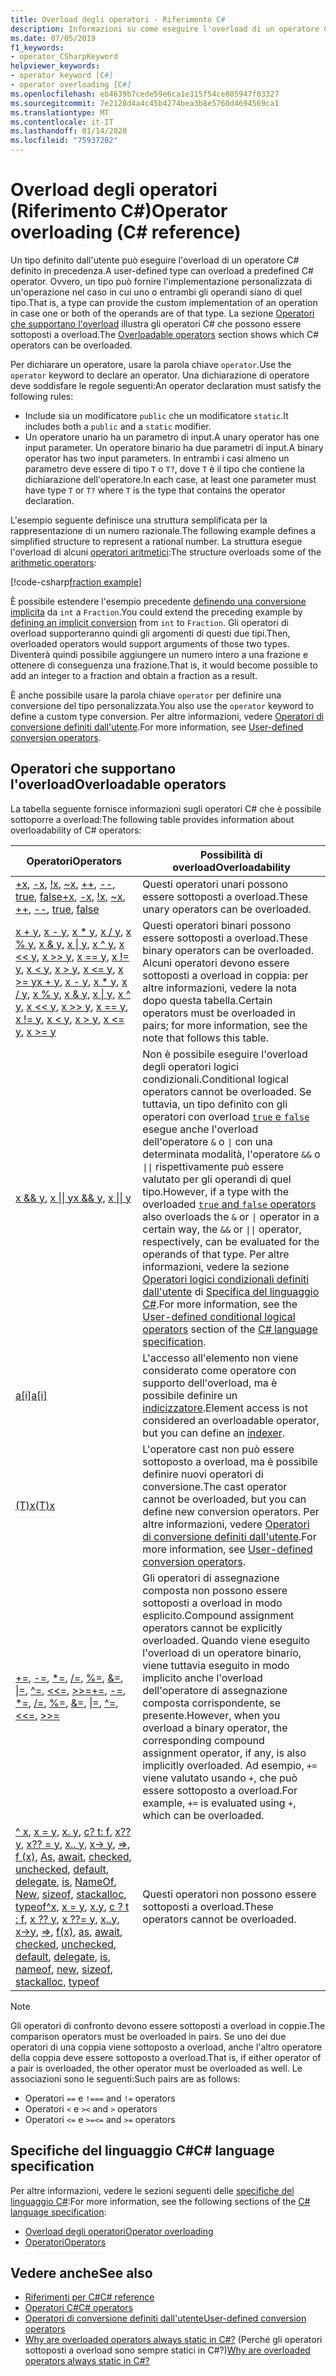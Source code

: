 ```yaml
---
title: Overload degli operatori - Riferimento C#
description: Informazioni su come eseguire l'overload di un operatore C# e sugli operatori C# che supportano l'overload.
ms.date: 07/05/2019
f1_keywords:
- operator_CSharpKeyword
helpviewer_keywords:
- operator keyword [C#]
- operator overloading [C#]
ms.openlocfilehash: eb4639b7cede59e6ca1e315f54ce805947f03327
ms.sourcegitcommit: 7e2128d4a4c45b4274bea3b8e5760d4694569ca1
ms.translationtype: MT
ms.contentlocale: it-IT
ms.lasthandoff: 01/14/2020
ms.locfileid: "75937202"
---
```

# <a name="operator-overloading-c-reference"></a><span data-ttu-id="ef120-103">Overload degli operatori (Riferimento C#)</span><span class="sxs-lookup"><span data-stu-id="ef120-103">Operator overloading (C# reference)</span></span>

<span data-ttu-id="ef120-104">Un tipo definito dall'utente può eseguire l'overload di un operatore C# definito in precedenza.</span><span class="sxs-lookup"><span data-stu-id="ef120-104">A user-defined type can overload a predefined C# operator.</span></span> <span data-ttu-id="ef120-105">Ovvero, un tipo può fornire l'implementazione personalizzata di un'operazione nel caso in cui uno o entrambi gli operandi siano di quel tipo.</span><span class="sxs-lookup"><span data-stu-id="ef120-105">That is, a type can provide the custom implementation of an operation in case one or both of the operands are of that type.</span></span> <span data-ttu-id="ef120-106">La sezione [Operatori che supportano l'overload](#overloadable-operators) illustra gli operatori C# che possono essere sottoposti a overload.</span><span class="sxs-lookup"><span data-stu-id="ef120-106">The [Overloadable operators](#overloadable-operators) section shows which C# operators can be overloaded.</span></span>

<span data-ttu-id="ef120-107">Per dichiarare un operatore, usare la parola chiave `operator`.</span><span class="sxs-lookup"><span data-stu-id="ef120-107">Use the `operator` keyword to declare an operator.</span></span> <span data-ttu-id="ef120-108">Una dichiarazione di operatore deve soddisfare le regole seguenti:</span><span class="sxs-lookup"><span data-stu-id="ef120-108">An operator declaration must satisfy the following rules:</span></span>

- <span data-ttu-id="ef120-109">Include sia un modificatore `public` che un modificatore `static`.</span><span class="sxs-lookup"><span data-stu-id="ef120-109">It includes both a `public` and a `static` modifier.</span></span>
- <span data-ttu-id="ef120-110">Un operatore unario ha un parametro di input.</span><span class="sxs-lookup"><span data-stu-id="ef120-110">A unary operator has one input parameter.</span></span> <span data-ttu-id="ef120-111">Un operatore binario ha due parametri di input.</span><span class="sxs-lookup"><span data-stu-id="ef120-111">A binary operator has two input parameters.</span></span> <span data-ttu-id="ef120-112">In entrambi i casi almeno un parametro deve essere di tipo `T` o `T?`, dove `T` è il tipo che contiene la dichiarazione dell'operatore.</span><span class="sxs-lookup"><span data-stu-id="ef120-112">In each case, at least one parameter must have type `T` or `T?` where `T` is the type that contains the operator declaration.</span></span>

<span data-ttu-id="ef120-113">L'esempio seguente definisce una struttura semplificata per la rappresentazione di un numero razionale.</span><span class="sxs-lookup"><span data-stu-id="ef120-113">The following example defines a simplified structure to represent a rational number.</span></span> <span data-ttu-id="ef120-114">La struttura esegue l'overload di alcuni [operatori aritmetici](arithmetic-operators.md):</span><span class="sxs-lookup"><span data-stu-id="ef120-114">The structure overloads some of the [arithmetic operators](arithmetic-operators.md):</span></span>

[!code-csharp[fraction example](~/samples/csharp/language-reference/operators/OperatorOverloading.cs)]

<span data-ttu-id="ef120-115">È possibile estendere l'esempio precedente [definendo una conversione implicita](user-defined-conversion-operators.md) da `int` a `Fraction`.</span><span class="sxs-lookup"><span data-stu-id="ef120-115">You could extend the preceding example by [defining an implicit conversion](user-defined-conversion-operators.md) from `int` to `Fraction`.</span></span> <span data-ttu-id="ef120-116">Gli operatori di overload supporteranno quindi gli argomenti di questi due tipi.</span><span class="sxs-lookup"><span data-stu-id="ef120-116">Then, overloaded operators would support arguments of those two types.</span></span> <span data-ttu-id="ef120-117">Diventerà quindi possibile aggiungere un numero intero a una frazione e ottenere di conseguenza una frazione.</span><span class="sxs-lookup"><span data-stu-id="ef120-117">That is, it would become possible to add an integer to a fraction and obtain a fraction as a result.</span></span>

<span data-ttu-id="ef120-118">È anche possibile usare la parola chiave `operator` per definire una conversione del tipo personalizzata.</span><span class="sxs-lookup"><span data-stu-id="ef120-118">You also use the `operator` keyword to define a custom type conversion.</span></span> <span data-ttu-id="ef120-119">Per altre informazioni, vedere [Operatori di conversione definiti dall'utente](user-defined-conversion-operators.md).</span><span class="sxs-lookup"><span data-stu-id="ef120-119">For more information, see [User-defined conversion operators](user-defined-conversion-operators.md).</span></span>

## <a name="overloadable-operators"></a><span data-ttu-id="ef120-120">Operatori che supportano l'overload</span><span class="sxs-lookup"><span data-stu-id="ef120-120">Overloadable operators</span></span>

<span data-ttu-id="ef120-121">La tabella seguente fornisce informazioni sugli operatori C# che è possibile sottoporre a overload:</span><span class="sxs-lookup"><span data-stu-id="ef120-121">The following table provides information about overloadability of C# operators:</span></span>

| <span data-ttu-id="ef120-122">Operatori</span><span class="sxs-lookup"><span data-stu-id="ef120-122">Operators</span></span> | <span data-ttu-id="ef120-123">Possibilità di overload</span><span class="sxs-lookup"><span data-stu-id="ef120-123">Overloadability</span></span> |
| --------- | --------------- |
|<span data-ttu-id="ef120-124">[+x](arithmetic-operators.md#unary-plus-and-minus-operators), [-x](arithmetic-operators.md#unary-plus-and-minus-operators), [!x](boolean-logical-operators.md#logical-negation-operator-), [~x](bitwise-and-shift-operators.md#bitwise-complement-operator-), [++](arithmetic-operators.md#increment-operator-), [--](arithmetic-operators.md#decrement-operator---), [true](true-false-operators.md), [false](true-false-operators.md)</span><span class="sxs-lookup"><span data-stu-id="ef120-124">[+x](arithmetic-operators.md#unary-plus-and-minus-operators), [-x](arithmetic-operators.md#unary-plus-and-minus-operators), [!x](boolean-logical-operators.md#logical-negation-operator-), [~x](bitwise-and-shift-operators.md#bitwise-complement-operator-), [++](arithmetic-operators.md#increment-operator-), [--](arithmetic-operators.md#decrement-operator---), [true](true-false-operators.md), [false](true-false-operators.md)</span></span>|<span data-ttu-id="ef120-125">Questi operatori unari possono essere sottoposti a overload.</span><span class="sxs-lookup"><span data-stu-id="ef120-125">These unary operators can be overloaded.</span></span>|
|<span data-ttu-id="ef120-126">[x + y](addition-operator.md), [x - y](subtraction-operator.md), [x \* y](arithmetic-operators.md#multiplication-operator-), [x / y](arithmetic-operators.md#division-operator-), [x % y](arithmetic-operators.md#remainder-operator-), [x & y](boolean-logical-operators.md#logical-and-operator-), [x &#124; y](boolean-logical-operators.md#logical-or-operator-), [x ^ y](boolean-logical-operators.md#logical-exclusive-or-operator-), [x \<\< y](bitwise-and-shift-operators.md#left-shift-operator-), [x >> y](bitwise-and-shift-operators.md#right-shift-operator-), [x == y](equality-operators.md#equality-operator-), [x != y](equality-operators.md#inequality-operator-), [x \< y](comparison-operators.md#less-than-operator-), [x > y](comparison-operators.md#greater-than-operator-), [x \<= y](comparison-operators.md#less-than-or-equal-operator-), [x >= y](comparison-operators.md#greater-than-or-equal-operator-)</span><span class="sxs-lookup"><span data-stu-id="ef120-126">[x + y](addition-operator.md), [x - y](subtraction-operator.md), [x \* y](arithmetic-operators.md#multiplication-operator-), [x / y](arithmetic-operators.md#division-operator-), [x % y](arithmetic-operators.md#remainder-operator-), [x & y](boolean-logical-operators.md#logical-and-operator-), [x &#124; y](boolean-logical-operators.md#logical-or-operator-), [x ^ y](boolean-logical-operators.md#logical-exclusive-or-operator-), [x \<\< y](bitwise-and-shift-operators.md#left-shift-operator-), [x >> y](bitwise-and-shift-operators.md#right-shift-operator-), [x == y](equality-operators.md#equality-operator-), [x != y](equality-operators.md#inequality-operator-), [x \< y](comparison-operators.md#less-than-operator-), [x > y](comparison-operators.md#greater-than-operator-), [x \<= y](comparison-operators.md#less-than-or-equal-operator-), [x >= y](comparison-operators.md#greater-than-or-equal-operator-)</span></span>|<span data-ttu-id="ef120-127">Questi operatori binari possono essere sottoposti a overload.</span><span class="sxs-lookup"><span data-stu-id="ef120-127">These binary operators can be overloaded.</span></span> <span data-ttu-id="ef120-128">Alcuni operatori devono essere sottoposti a overload in coppia: per altre informazioni, vedere la nota dopo questa tabella.</span><span class="sxs-lookup"><span data-stu-id="ef120-128">Certain operators must be overloaded in pairs; for more information, see the note that follows this table.</span></span>|
|<span data-ttu-id="ef120-129">[x && y](boolean-logical-operators.md#conditional-logical-and-operator-), [x &#124;&#124; y](boolean-logical-operators.md#conditional-logical-or-operator-)</span><span class="sxs-lookup"><span data-stu-id="ef120-129">[x && y](boolean-logical-operators.md#conditional-logical-and-operator-), [x &#124;&#124; y](boolean-logical-operators.md#conditional-logical-or-operator-)</span></span>|<span data-ttu-id="ef120-130">Non è possibile eseguire l'overload degli operatori logici condizionali.</span><span class="sxs-lookup"><span data-stu-id="ef120-130">Conditional logical operators cannot be overloaded.</span></span> <span data-ttu-id="ef120-131">Se tuttavia, un tipo definito con gli operatori con overload [`true` e `false`](true-false-operators.md) esegue anche l'overload dell'operatore `&` o <code>&#124;</code> con una determinata modalità, l'operatore `&&` o <code>&#124;&#124;</code> rispettivamente può essere valutato per gli operandi di quel tipo.</span><span class="sxs-lookup"><span data-stu-id="ef120-131">However, if a type with the overloaded [`true` and `false` operators](true-false-operators.md) also overloads the `&` or <code>&#124;</code> operator in a certain way, the `&&` or <code>&#124;&#124;</code> operator, respectively, can be evaluated for the operands of that type.</span></span> <span data-ttu-id="ef120-132">Per altre informazioni, vedere la sezione [Operatori logici condizionali definiti dall'utente](~/_csharplang/spec/expressions.md#user-defined-conditional-logical-operators) di [Specifica del linguaggio C#](~/_csharplang/spec/introduction.md).</span><span class="sxs-lookup"><span data-stu-id="ef120-132">For more information, see the [User-defined conditional logical operators](~/_csharplang/spec/expressions.md#user-defined-conditional-logical-operators) section of the [C# language specification](~/_csharplang/spec/introduction.md).</span></span>|
|[<span data-ttu-id="ef120-133">a&#91;i&#93;</span><span class="sxs-lookup"><span data-stu-id="ef120-133">a&#91;i&#93;</span></span>](member-access-operators.md#indexer-operator-)|<span data-ttu-id="ef120-134">L'accesso all'elemento non viene considerato come operatore con supporto dell'overload, ma è possibile definire un [indicizzatore](../../programming-guide/indexers/index.md).</span><span class="sxs-lookup"><span data-stu-id="ef120-134">Element access is not considered an overloadable operator, but you can define an [indexer](../../programming-guide/indexers/index.md).</span></span>|
|[<span data-ttu-id="ef120-135">(T)x</span><span class="sxs-lookup"><span data-stu-id="ef120-135">(T)x</span></span>](type-testing-and-cast.md#cast-operator-)|<span data-ttu-id="ef120-136">L'operatore cast non può essere sottoposto a overload, ma è possibile definire nuovi operatori di conversione.</span><span class="sxs-lookup"><span data-stu-id="ef120-136">The cast operator cannot be overloaded, but you can define new conversion operators.</span></span> <span data-ttu-id="ef120-137">Per altre informazioni, vedere [Operatori di conversione definiti dall'utente](user-defined-conversion-operators.md).</span><span class="sxs-lookup"><span data-stu-id="ef120-137">For more information, see [User-defined conversion operators](user-defined-conversion-operators.md).</span></span>|
|<span data-ttu-id="ef120-138">[+=](arithmetic-operators.md#compound-assignment), [-=](arithmetic-operators.md#compound-assignment), [\*=](arithmetic-operators.md#compound-assignment), [/=](arithmetic-operators.md#compound-assignment), [%=](arithmetic-operators.md#compound-assignment), [&=](boolean-logical-operators.md#compound-assignment), [&#124;=](boolean-logical-operators.md#compound-assignment), [^=](boolean-logical-operators.md#compound-assignment), [\<\<=](bitwise-and-shift-operators.md#compound-assignment), [>>=](bitwise-and-shift-operators.md#compound-assignment)</span><span class="sxs-lookup"><span data-stu-id="ef120-138">[+=](arithmetic-operators.md#compound-assignment), [-=](arithmetic-operators.md#compound-assignment), [\*=](arithmetic-operators.md#compound-assignment), [/=](arithmetic-operators.md#compound-assignment), [%=](arithmetic-operators.md#compound-assignment), [&=](boolean-logical-operators.md#compound-assignment), [&#124;=](boolean-logical-operators.md#compound-assignment), [^=](boolean-logical-operators.md#compound-assignment), [\<\<=](bitwise-and-shift-operators.md#compound-assignment), [>>=](bitwise-and-shift-operators.md#compound-assignment)</span></span>|<span data-ttu-id="ef120-139">Gli operatori di assegnazione composta non possono essere sottoposti a overload in modo esplicito.</span><span class="sxs-lookup"><span data-stu-id="ef120-139">Compound assignment operators cannot be explicitly overloaded.</span></span> <span data-ttu-id="ef120-140">Quando viene eseguito l'overload di un operatore binario, viene tuttavia eseguito in modo implicito anche l'overload dell'operatore di assegnazione composta corrispondente, se presente.</span><span class="sxs-lookup"><span data-stu-id="ef120-140">However, when you overload a binary operator, the corresponding compound assignment operator, if any, is also implicitly overloaded.</span></span> <span data-ttu-id="ef120-141">Ad esempio, `+=` viene valutato usando `+`, che può essere sottoposto a overload.</span><span class="sxs-lookup"><span data-stu-id="ef120-141">For example, `+=` is evaluated using `+`, which can be overloaded.</span></span>|
|<span data-ttu-id="ef120-142">[^ x](member-access-operators.md#index-from-end-operator-), [x = y](assignment-operator.md), [x. y](member-access-operators.md#member-access-operator-), [c? t: f](conditional-operator.md), [x?? y](null-coalescing-operator.md), [x?? = y](null-coalescing-operator.md), [x.. y](member-access-operators.md#range-operator-), [x-> y](pointer-related-operators.md#pointer-member-access-operator--), [=>](lambda-operator.md), [f (x)](member-access-operators.md#invocation-operator-), [As](type-testing-and-cast.md#as-operator), [await](await.md), [checked](../keywords/checked.md), [unchecked](../keywords/unchecked.md), [default](default.md), [delegate](delegate-operator.md), [is](type-testing-and-cast.md#is-operator), [NameOf](nameof.md), [New](new-operator.md), [sizeof](sizeof.md), [stackalloc](stackalloc.md), [typeof](type-testing-and-cast.md#typeof-operator)</span><span class="sxs-lookup"><span data-stu-id="ef120-142">[^x](member-access-operators.md#index-from-end-operator-), [x = y](assignment-operator.md), [x.y](member-access-operators.md#member-access-operator-), [c ? t : f](conditional-operator.md), [x ?? y](null-coalescing-operator.md), [x ??= y](null-coalescing-operator.md), [x..y](member-access-operators.md#range-operator-), [x->y](pointer-related-operators.md#pointer-member-access-operator--), [=>](lambda-operator.md), [f(x)](member-access-operators.md#invocation-operator-), [as](type-testing-and-cast.md#as-operator), [await](await.md), [checked](../keywords/checked.md), [unchecked](../keywords/unchecked.md), [default](default.md), [delegate](delegate-operator.md), [is](type-testing-and-cast.md#is-operator), [nameof](nameof.md), [new](new-operator.md), [sizeof](sizeof.md), [stackalloc](stackalloc.md), [typeof](type-testing-and-cast.md#typeof-operator)</span></span>|<span data-ttu-id="ef120-143">Questi operatori non possono essere sottoposti a overload.</span><span class="sxs-lookup"><span data-stu-id="ef120-143">These operators cannot be overloaded.</span></span>|

> [!NOTE]
> <span data-ttu-id="ef120-144">Gli operatori di confronto devono essere sottoposti a overload in coppie.</span><span class="sxs-lookup"><span data-stu-id="ef120-144">The comparison operators must be overloaded in pairs.</span></span> <span data-ttu-id="ef120-145">Se uno dei due operatori di una coppia viene sottoposto a overload, anche l'altro operatore della coppia deve essere sottoposto a overload.</span><span class="sxs-lookup"><span data-stu-id="ef120-145">That is, if either operator of a pair is overloaded, the other operator must be overloaded as well.</span></span> <span data-ttu-id="ef120-146">Le associazioni sono le seguenti:</span><span class="sxs-lookup"><span data-stu-id="ef120-146">Such pairs are as follows:</span></span>
>
> - <span data-ttu-id="ef120-147">Operatori `==` e `!=`</span><span class="sxs-lookup"><span data-stu-id="ef120-147">`==` and `!=` operators</span></span>
> - <span data-ttu-id="ef120-148">Operatori `<` e `>`</span><span class="sxs-lookup"><span data-stu-id="ef120-148">`<` and `>` operators</span></span>
> - <span data-ttu-id="ef120-149">Operatori `<=` e `>=`</span><span class="sxs-lookup"><span data-stu-id="ef120-149">`<=` and `>=` operators</span></span>

## <a name="c-language-specification"></a><span data-ttu-id="ef120-150">Specifiche del linguaggio C#</span><span class="sxs-lookup"><span data-stu-id="ef120-150">C# language specification</span></span>

<span data-ttu-id="ef120-151">Per altre informazioni, vedere le sezioni seguenti delle [specifiche del linguaggio C#](~/_csharplang/spec/introduction.md):</span><span class="sxs-lookup"><span data-stu-id="ef120-151">For more information, see the following sections of the [C# language specification](~/_csharplang/spec/introduction.md):</span></span>

- [<span data-ttu-id="ef120-152">Overload degli operatori</span><span class="sxs-lookup"><span data-stu-id="ef120-152">Operator overloading</span></span>](~/_csharplang/spec/expressions.md#operator-overloading)
- [<span data-ttu-id="ef120-153">Operatori</span><span class="sxs-lookup"><span data-stu-id="ef120-153">Operators</span></span>](~/_csharplang/spec/classes.md#operators)

## <a name="see-also"></a><span data-ttu-id="ef120-154">Vedere anche</span><span class="sxs-lookup"><span data-stu-id="ef120-154">See also</span></span>

- [<span data-ttu-id="ef120-155">Riferimenti per C#</span><span class="sxs-lookup"><span data-stu-id="ef120-155">C# reference</span></span>](../index.md)
- [<span data-ttu-id="ef120-156">Operatori C#</span><span class="sxs-lookup"><span data-stu-id="ef120-156">C# operators</span></span>](index.md)
- [<span data-ttu-id="ef120-157">Operatori di conversione definiti dall'utente</span><span class="sxs-lookup"><span data-stu-id="ef120-157">User-defined conversion operators</span></span>](user-defined-conversion-operators.md)
- <span data-ttu-id="ef120-158">[Why are overloaded operators always static in C#?](https://docs.microsoft.com/archive/blogs/ericlippert/why-are-overloaded-operators-always-static-in-c) (Perché gli operatori sottoposti a overload sono sempre statici in C#?)</span><span class="sxs-lookup"><span data-stu-id="ef120-158">[Why are overloaded operators always static in C#?](https://docs.microsoft.com/archive/blogs/ericlippert/why-are-overloaded-operators-always-static-in-c)</span></span>
